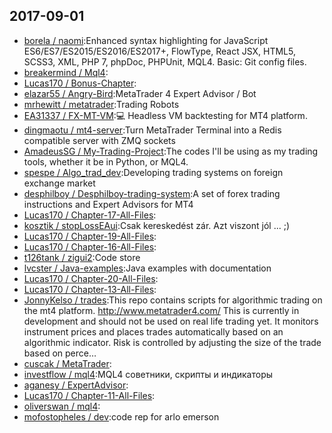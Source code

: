 ## 2017-09-01

* [borela / naomi](https://github.com/borela/naomi):Enhanced syntax highlighting for JavaScript ES6/ES7/ES2015/ES2016/ES2017+, FlowType, React JSX, HTML5, SCSS3, XML, PHP 7, phpDoc, PHPUnit, MQL4. Basic: Git config files.
* [breakermind / Mql4](https://github.com/breakermind/Mql4):
* [Lucas170 / Bonus-Chapter](https://github.com/Lucas170/Bonus-Chapter):
* [elazar55 / Angry-Bird](https://github.com/elazar55/Angry-Bird):MetaTrader 4 Expert Advisor / Bot
* [mrhewitt / metatrader](https://github.com/mrhewitt/metatrader):Trading Robots
* [EA31337 / FX-MT-VM](https://github.com/EA31337/FX-MT-VM):💻 Headless VM backtesting for MT4 platform.
* [dingmaotu / mt4-server](https://github.com/dingmaotu/mt4-server):Turn MetaTrader Terminal into a Redis compatible server with ZMQ sockets
* [AmadeusSG / My-Trading-Project](https://github.com/AmadeusSG/My-Trading-Project):The codes I'll be using as my trading tools, whether it be in Python, or MQL4.
* [spespe / Algo_trad_dev](https://github.com/spespe/Algo_trad_dev):Developing trading systems on foreign exchange market
* [desphilboy / Desphilboy-trading-system](https://github.com/desphilboy/Desphilboy-trading-system):A set of forex trading instructions and Expert Advisors for MT4
* [Lucas170 / Chapter-17-All-Files](https://github.com/Lucas170/Chapter-17-All-Files):
* [kosztik / stopLossEAui](https://github.com/kosztik/stopLossEAui):Csak kereskedést zár. Azt viszont jól ... ;)
* [Lucas170 / Chapter-19-All-Files](https://github.com/Lucas170/Chapter-19-All-Files):
* [Lucas170 / Chapter-16-All-Files](https://github.com/Lucas170/Chapter-16-All-Files):
* [t126tank / zigui2](https://github.com/t126tank/zigui2):Code store
* [lvcster / Java-examples](https://github.com/lvcster/Java-examples):Java examples with documentation
* [Lucas170 / Chapter-20-All-Files](https://github.com/Lucas170/Chapter-20-All-Files):
* [Lucas170 / Chapter-13-All-Files](https://github.com/Lucas170/Chapter-13-All-Files):
* [JonnyKelso / trades](https://github.com/JonnyKelso/trades):This repo contains scripts for algorithmic trading on the mt4 platform. http://www.metatrader4.com/ This is currently in development and should not be used on real life trading yet. It monitors instrument prices and places trades automatically based on an algorithmic indicator. Risk is controlled by adjusting the size of the trade based on perce…
* [cuscak / MetaTrader](https://github.com/cuscak/MetaTrader):
* [investflow / mql4](https://github.com/investflow/mql4):MQL4 советники, скрипты и индикаторы
* [aganesy / ExpertAdvisor](https://github.com/aganesy/ExpertAdvisor):
* [Lucas170 / Chapter-11-All-Files](https://github.com/Lucas170/Chapter-11-All-Files):
* [oliverswan / mql4](https://github.com/oliverswan/mql4):
* [mofostopheles / dev](https://github.com/mofostopheles/dev):code rep for arlo emerson
